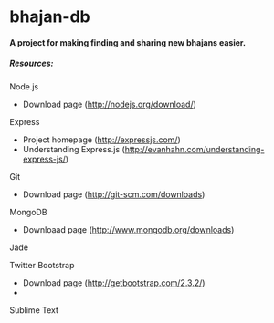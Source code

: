bhajan-db
=========

#### A project for making finding and sharing new bhajans easier.

##### Resources:

Node.js
* Download page (http://nodejs.org/download/)

Express
* Project homepage (http://expressjs.com/)
* Understanding Express.js (http://evanhahn.com/understanding-express-js/)

Git
* Download page (http://git-scm.com/downloads)


MongoDB
* Downloaad page (http://www.mongodb.org/downloads)

Jade


Twitter Bootstrap
* Download page (http://getbootstrap.com/2.3.2/)
* 
Sublime Text


